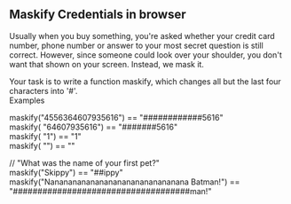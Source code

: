## Maskify Credentials in browser

Usually when you buy something, you're asked whether your credit card number, phone number or answer to your most secret question is still correct.
However, since someone could look over your shoulder, you don't want that shown on your screen. Instead, we mask it. </br>

Your task is to write a function maskify, which changes all but the last four characters into '#'.</br>
Examples

maskify("4556364607935616") == "############5616" </br>
maskify(     "64607935616") ==      "#######5616" </br>
maskify(               "1") ==                "1" </br>
maskify(                "") ==                 "" </br>

// "What was the name of your first pet?"</br>
maskify("Skippy")                                   == "##ippy" </br>
maskify("Nananananananananananananananana Batman!") == "####################################man!"
